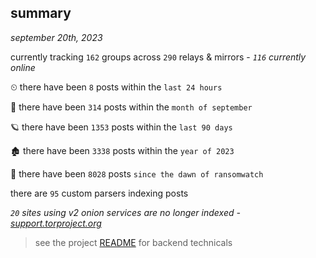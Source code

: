 
## summary
_september 20th, 2023_

currently tracking `162` groups across `290` relays & mirrors - _`116` currently online_

⏲ there have been `8` posts within the `last 24 hours`

🦈 there have been `314` posts within the `month of september`

🪐 there have been `1353` posts within the `last 90 days`

🏚 there have been `3338` posts within the `year of 2023`

🦕 there have been `8028` posts `since the dawn of ransomwatch`

there are `95` custom parsers indexing posts

_`20` sites using v2 onion services are no longer indexed - [support.torproject.org](https://support.torproject.org/onionservices/v2-deprecation/)_

> see the project [README](https://github.com/joshhighet/ransomwatch#ransomwatch--) for backend technicals
